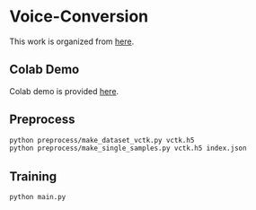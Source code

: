# Voice-Conversion
This work is organized from [here](https://github.com/jjery2243542/voice_conversion).

## Colab Demo
Colab demo is provided [here](https://drive.google.com/open?id=1lXijwiNkn5dvzYIDuqPZbyzJyUatQQtY).

## Preprocess
```bash
python preprocess/make_dataset_vctk.py vctk.h5
python preprocess/make_single_samples.py vctk.h5 index.json
```

## Training
```bash
python main.py
```

